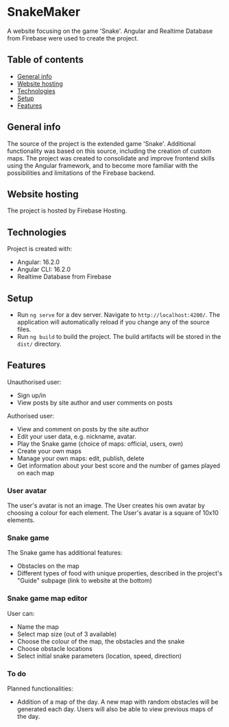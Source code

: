 # SnakeMaker

A website focusing on the game 'Snake'. Angular and Realtime Database from Firebase were used to create the project.

## Table of contents
* [General info](#general-info)
* [Website hosting](#website-hosting)
* [Technologies](#technologies)
* [Setup](#setup)
* [Features](#features)

## General info

The source of the project is the extended game 'Snake'. Additional functionality was based on this source, including the creation of custom maps. The project was created to consolidate and improve frontend skills using the Angular framework, and to become more familiar with the possibilities and limitations of the Firebase backend.

## Website hosting

The project is hosted by Firebase Hosting.

## Technologies
Project is created with:
* Angular: 16.2.0
* Angular CLI: 16.2.0
* Realtime Database from Firebase

## Setup

* Run `ng serve` for a dev server. Navigate to `http://localhost:4200/`. The application will automatically reload if you change any of the source files.
* Run `ng build` to build the project. The build artifacts will be stored in the `dist/` directory.

## Features

Unauthorised user: 
* Sign up/in
* View posts by site author and user comments on posts 

Authorised user: 
* View and comment on posts by the site author
* Edit your user data, e.g. nickname, avatar.
* Play the Snake game (choice of maps: official, users, own)
* Create your own maps
* Manage your own maps: edit, publish, delete
* Get information about your best score and the number of games played on each map

### User avatar

The user's avatar is not an image. The User creates his own avatar by choosing a colour for each element. The User's avatar is a square of 10x10 elements. 

### Snake game

The Snake game has additional features:
* Obstacles on the map
* Different types of food with unique properties, described in the project's "Guide" subpage (link to website at the bottom)

### Snake game map editor
User can:
* Name the map
* Select map size (out of 3 available)
* Choose the colour of the map, the obstacles and the snake
* Choose obstacle locations
* Select initial snake parameters (location, speed, direction)

### To do

Planned functionalities:
* Addition of a map of the day. A new map with random obstacles will be generated each day. Users will also be able to view previous maps of the day. 